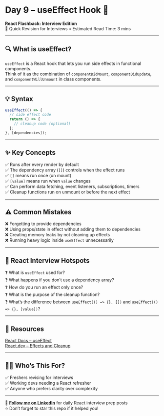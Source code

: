 # Day 9 – useEffect Hook 🔁  
**React Flashback: Interview Edition**  
🔁 Quick Revision for Interviews • Estimated Read Time: 3 mins

---

## 🔍 What is useEffect?

`useEffect` is a React hook that lets you run side effects in functional components.  
Think of it as the combination of `componentDidMount`, `componentDidUpdate`, and `componentWillUnmount` in class components.

---

## 💡 Syntax

```jsx
useEffect(() => {
  // side effect code
  return () => {
    // cleanup code (optional)
  };
}, [dependencies]);
````

---

## ✨ Key Concepts

✅ Runs after every render by default  
✅ The dependency array (`[]`) controls when the effect runs  
✅ `[]` means run once (on mount)  
✅ `[value]` means run when `value` changes  
✅ Can perform data fetching, event listeners, subscriptions, timers  
✅ Cleanup functions run on unmount or before the next effect  

---

## ⚠️ Common Mistakes

❌ Forgetting to provide dependencies  
❌ Using props/state in effect without adding them to dependencies  
❌ Creating memory leaks by not cleaning up effects  
❌ Running heavy logic inside `useEffect` unnecessarily  

---

## 🧠 React Interview Hotspots

❓ What is `useEffect` used for?  
❓ What happens if you don’t use a dependency array?  
❓ How do you run an effect only once?  
❓ What is the purpose of the cleanup function?  
❓ What’s the difference between `useEffect(() => {}, [])` and `useEffect(() => {}, [value])`?  

---

## 📘 Resources

[React Docs – useEffect](https://reactjs.org/docs/hooks-effect.html)  
[React.dev – Effects and Cleanup](https://react.dev/learn/synchronizing-with-effects)  

---

## 👩‍💻 Who’s This For?

✅ Freshers revising for interviews  
✅ Working devs needing a React refresher  
✅ Anyone who prefers clarity over complexity  

---

🔗 **[Follow me on LinkedIn](https://www.linkedin.com/in/vishakha-singhal-18983b1bb/)** for daily React interview prep posts  
⭐ Don’t forget to star this repo if it helped you!
